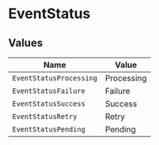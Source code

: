 # EventStatus


## Values

| Name                    | Value                   |
| ----------------------- | ----------------------- |
| `EventStatusProcessing` | Processing              |
| `EventStatusFailure`    | Failure                 |
| `EventStatusSuccess`    | Success                 |
| `EventStatusRetry`      | Retry                   |
| `EventStatusPending`    | Pending                 |